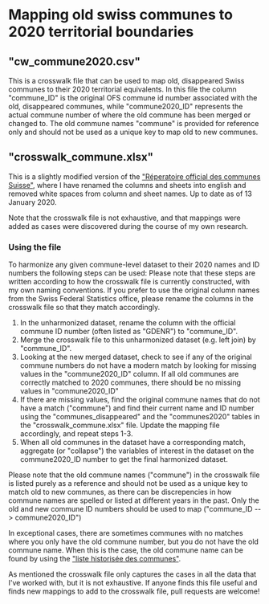# Mapping old swiss communes to 2020 territorial boundaries

## "cw_commune2020.csv" 

This is a crosswalk file that can be used to map old, disappeared Swiss communes to their 2020 territorial equivalents. In this file the column "commune_ID" is the original OFS commune id number associated with the old, disappeared communes, while "commune2020_ID" represents the actual commune number of where the old commune has been merged or changed to. The old commune names "commune" is provided for reference only and should not be used as a unique key to map old to new communes.

## "crosswalk_commune.xlsx"

This is a slightly modified version of the ["Réperatoire official des communes Suisse"](https://www.bfs.admin.ch/bfs/fr/home/bases-statistiques/repertoire-officiel-communes-suisse.html), where I have renamed the columns and sheets into english and removed white spaces from column and sheet names. Up to date as of 13 January 2020.

Note that the crosswalk file is not exhaustive, and that mappings were added as cases were discovered during the course of my own research.

### Using the file

To harmonize any given commune-level dataset to their 2020 names and ID numbers the following steps can be used:
Please note that these steps are written according to how the crosswalk file is currently constructed, with my own naming conventions. If you prefer to use the original column names from the Swiss Federal Statistics office, please rename the columns in the crosswalk file so that they match accordingly.

1. In the unharmonized dataset, rename the column with the official commune ID number (often listed as "GDENR") to "commune_ID".
2. Merge the crosswalk file to this unharmonized dataset (e.g. left join) by "commune_ID".
3. Looking at the new merged dataset, check to see if any of the original commune numbers do not have a modern match by looking for missing values in the "commune2020_ID" column. If all old communes are correctly matched to 2020 communes, there should be no missing values in "commune2020_ID"
4. If there are missing values, find the original commune names that do not have a match ("commune") and find their current name and ID number using the "communes_disappeared" and the "communes2020" tables in the "crosswalk_commune.xlsx" file. Update the mapping file accordingly, and repeat steps 1-3.
5. When all old communes in the dataset have a corresponding match, aggregate (or "collapse") the variables of interest in the dataset on the commune2020_ID number to get the final harmonized dataset.

Please note that the old commune names ("commune") in the crosswalk file is listed purely as a reference and should not be used as a unique key to match 
old to new communes, as there can be discrepencies in how commune names are spelled or listed at different years 
in the past.  Only the old and new commune ID numbers should be used to map ("commune_ID --> commune2020_ID")

In exceptional cases, there are sometimes communes with no matches where you only have the old commune number, but you do not have the old commune name. When this is the case, the old commune name can be found by using the ["liste historisée des communes"](https://www.bfs.admin.ch/bfs/fr/home/bases-statistiques/repertoire-officiel-communes-suisse/liste-historisee-communes.html).  

As mentioned the crosswalk file only captures the cases in all the data that I've worked with, but it is not exhaustive. If anyone finds this file useful and finds new mappings to add to the crosswalk file, pull requests are welcome!


